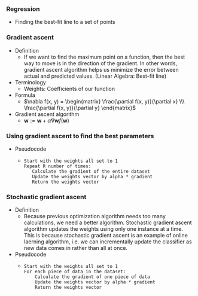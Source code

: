 ### Regression
* Finding the best-fit line to a set of points

### Gradient ascent
* Definition
  * If we want to find the maximum point on a function, then the best way to move is in the direction of the gradient. In other words, gradient ascent algorithm helps us minimize the error between actual and predicted values. (Linear Algebra: Best-fit line)
* Terminology
  * Weights: Coefficients of our function
* Formula
  * $\nabla f(x, y) = \begin{matrix} \frac{\partial f(x, y)}{\partial x} \\\ \frac{\partial f(x, y)}{\partial y} \end{matrix}$
* Gradient ascent algorithm
  * $\mathbf{w} := \mathbf{w} + \alpha \nabla \mathbf{w}f(\mathbf{w})$

### Using gradient ascent to find the best parameters
* Pseudocode
  * ```
    Start with the weights all set to 1
    Repeat R number of times:
       Calculate the gradient of the entire dataset
       Update the weights vector by alpha * gradient
       Return the weights vector
    ```


### Stochastic gradient ascent
* Definition
  * Because previous optimization algorithm needs too many calculations, we need a better algorithm. Stochastic gradient ascent algorithm updates the weights using only one instance at a time. This is because stochastic gradient ascent is an example of online laerning algorithm, i.e. we can incrementally update the classifier as new data comes in rather than all at once.
* Pseudocode
  * ```
    Start with the weights all set to 1
    For each piece of data in the dataset:
        Calculate the gradient of one piece of data
        Update the weights vector by alpha * gradient
        Return the weights vector
     ```

